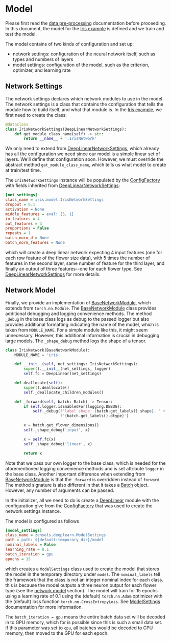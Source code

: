 # Model

Please first read the [data pre-processing] documentation before proceeding.
In this document, the model for the [Iris example] is defined and we train and
test the model.

The model contains of two kinds of configuration and set up:
* network settings: configuration of the neural network itself, such as types
  and numbers of layers
* model settings: configuration of the model, such as the criterion, optimizer,
  and learning rate


## Network Settings

The network settings declares which network modules to use in the model.  The
network settings is a class that contains the configuration that tells the
module how to build itself, and what that module is.  In the [Iris example],
we first need to create the class:
```python
@dataclass
class IrisNetworkSettings(DeepLinearNetworkSettings):
    def get_module_class_name(self) -> str:
        return __name__ + '.IrisNetwork'
```

We only need to extend from [DeepLinearNetworkSettings], which already has all
the configuration we need since our model is a simple linear set of layers.
We'll define that configuration soon.  However, we must override the abstract
method `get_module_class_name`, which tells us what model to create at
train/test time.

The `IrisNetworkSettings` instance will be populated by the [ConfigFactory]
with fields inherited from [DeepLinearNetworkSettings]:
```ini
[net_settings]
class_name = iris.model.IrisNetworkSettings
dropout = 0.1
activation = None
middle_features = eval: [5, 1]
in_features = 4
out_features = 3
proportions = False
repeats = 1
batch_norm_d = None
batch_norm_features = None
```
which will create a deep linear network expecting 4 input features (one for
each row feature of the flower size data), with 5 times the number of features
in the second layer, same number of feature for the third layer, and finally an
output of three features--one for each flower type.  See
[DeepLinearNetworkSettings] for more details.


## Network Model

Finally, we provide an implementation of [BaseNetworkModule], which extends
from `torch.nn.Module`.  The [BaseNetworkModule] class provides additional
debugging and logging convenience methods.  The method `_debug` in the base
class logs as debug to the passed logger but also provides additional
formatting indicating the name of the model, which is taken from `MODULE_NAME`.
For a simple module like this, it might seem unnecessary.  However, this
additional information is crucial in debugging large models.  The
`_shape_debug` method logs the shape of a tensor.
```python
class IrisNetwork(BaseNetworkModule):
    MODULE_NAME = 'iris'

    def __init__(self, net_settings: IrisNetworkSettings):
        super().__init__(net_settings, logger)
        self.fc = DeepLinear(net_settings)

    def deallocate(self):
        super().deallocate()
        self._deallocate_children_modules()

    def _forward(self, batch: Batch) -> Tensor:
        if self.logger.isEnabledFor(logging.DEBUG):
            self._debug(f'label shape: {batch.get_labels().shape}, ' +
                        f'{batch.get_labels().dtype}')

        x = batch.get_flower_dimensions()
        self._shape_debug('input', x)

        x = self.fc(x)
        self._shape_debug('linear', x)

        return x
```
Note that we pass our own logger to the base class, which is needed for the
aforementioned logging convenience methods and is set attribute `logger` in the
base class.  Another important difference when extending from
[BaseNetworkModule] is that the `_forward` is overridden instead of `forward`.
The method signature is also different in that it takes a [Batch] object.
However, any number of arguments can be passed.

In the initializer, all we need to do is create a [DeepLinear] module with the
configuration give from the [ConfigFactory] that was used to create the network
settings instance.

The model is configured as follows
```ini
[model_settings]
class_name = zensols.deeplearn.ModelSettings
path = path: ${default:temporary_dir}/model
nominal_labels = False
learning_rate = 0.1
batch_iteration = gpu
epochs = 15
```
which creates a `ModelSettings` class used to create the model that stores the
model in the temporary directory under `model`.  The `nominal_labels` tell the
framework that the class is not an integer nominal index for each class.  this
is because the model outputs a three neuron output for each flower type (see
the [network model](#network-model) section).  The model will train for 15
epochs using a learning rate of 0.1 using the (default) `torch.nn.Adam`
optimizer with the (default) loss function `torch.nn.CrossEntropyLoss`.  See
[ModelSettings] documentation for more information.

The `batch_iteration = gpu` means the entire batch data set will be decoded in
to GPU memory, which for is possible since this is such a small data set.  If
this parameter was set to `cpu`, all batches would be decoded to CPU memory,
then moved to the GPU for each epoch.


<!-- links -->
[data pre-processing]: preprocess.md
[Iris example]: https://github.com/plandes/deeplearn/blob/master/test/python/iris/model.py
[DeepLinearNetworkSettings]: ../api/zensols.deeplearn.layer.html#zensols.deeplearn.layer.linear.DeepLinearNetworkSettings
[BaseNetworkModule]: ../api/zensols.deeplearn.model.html#zensols.deeplearn.model.module.BaseNetworkModule
[Batch]: ../api/zensols.deeplearn.batch.html#zensols.deeplearn.batch.domain.Batch
[DeepLinear]: ../api/zensols.deeplearn.layer.html#zensols.deeplearn.layer.linear.DeepLinear
[ConfigFactory]: https://plandes.github.io/util/api/zensols.config.html#zensols.config.factory.ConfigFactory
[ModelSettings]: ../api/zensols.deeplearn.html#zensols.deeplearn.domain.ModelSettings
